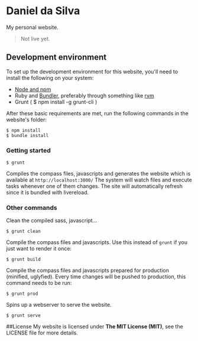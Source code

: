 # Daniel da Silva 
My personal website.

> Not live yet.

## Development environment
To set up the development environment for this website, you'll need to install the following on your system:

- [Node and npm](http://nodejs.org/)
- Ruby and [Bundler](http://bundler.io/), preferably through something like [rvm](https://rvm.io/)
- Grunt ( $ npm install -g grunt-cli )

After these basic requirements are met, run the following commands in the website's folder:
```
$ npm install
$ bundle install
```

### Getting started

```
$ grunt
```
Compiles the compass files, javascripts and generates the website which is available at `http://localhost:3000/`
The system will watch files and execute tasks whenever one of them changes.
The site will automatically refresh since it is bundled with livereload.

### Other commands
Clean the compiled sass, javascript...
```
$ grunt clean
```

Compile the compass files and javascripts. Use this instead of ```grunt``` if you just want to render it once:
```
$ grunt build
```

Compile the compass files and javascripts prepared for production (minified, uglyfied). Every time changes will be pushed to production, this command needs to be run:
```
$ grunt prod
```

Spins up a webserver to serve the website.
```
$ grunt serve
```

##License
My website is licensed under **The MIT License (MIT)**, see the LICENSE file for more details.